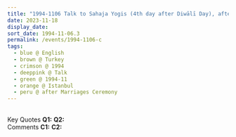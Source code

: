 ```yaml
---
title: "1994-1106 Talk to Sahaja Yogis (4th day after Diwālī Day), after the Russian Award Presented by Prof. Yuriy A. Voronov after Marriages Ceremony, Istanbul, Turkey"
date: 2023-11-18
display_date: 
sort_date: 1994-11-06.3
permalink: /events/1994-1106-c
tags:
  - blue @ English
  - brown @ Turkey
  - crimson @ 1994
  - deeppink @ Talk
  - green @ 1994-11
  - orange @ Istanbul
  - peru @ after Marriages Ceremony
---
```


<br>

<wave-list>
  <list-title color="DarkSeaGreen" width="55">Key Quotes</list-title>
  <list-item color="BlanchedAlmond" width="280"><b>Q1:</b> <i></i></list-item>
  <list-item color="Lavender" width="280"><b>Q2:</b> <i></i></list-item>
</wave-list>

<br>

<wave-list>
  <list-title color="DarkSeaGreen" width="55">Comments</list-title>
  <list-item color="BlanchedAlmond" width="280"><b>C1:</b> <i></i></list-item>
  <list-item color="Lavender" width="280"><b>C2:</b> <i></i></list-item>
</wave-list>
